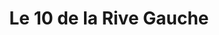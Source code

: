 ---
title: "Le 10 de la Rive Gauche"
url: /saint-pierre-doleron/le-10-de-la-rive-gauche/
shop: décoration intérieure
---